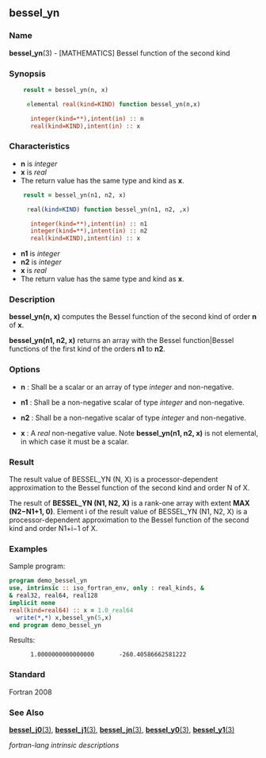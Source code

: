 
## bessel_yn

### **Name**

**bessel_yn**(3) - \[MATHEMATICS\] Bessel function of the second kind

### **Synopsis**
```fortran
    result = bessel_yn(n, x)
```
```fortran
     elemental real(kind=KIND) function bessel_yn(n,x)

      integer(kind=**),intent(in) :: n
      real(kind=KIND),intent(in) :: x
```
### **Characteristics**
 - **n** is _integer_
 - **x** is _real_
 - The return value has the same type and kind as **x**.

```fortran
    result = bessel_yn(n1, n2, x)
```
```fortran
     real(kind=KIND) function bessel_yn(n1, n2, ,x)

      integer(kind=**),intent(in) :: n1
      integer(kind=**),intent(in) :: n2
      real(kind=KIND),intent(in) :: x
```
 - **n1** is _integer_
 - **n2** is _integer_
 - **x** is _real_
 - The return value has the same type and kind as **x**.

### **Description**

  **bessel_yn(n, x)** computes the Bessel function of the second kind
  of order **n** of **x**. 

  **bessel_yn(n1, n2, x)** returns an array with the Bessel
  function\|Bessel functions of the first kind of the orders **n1**
  to **n2**.

### **Options**

- **n**
  : Shall be a scalar or an array of type _integer_ and non-negative.

- **n1**
  : Shall be a non-negative scalar of type _integer_ and non-negative.

- **n2**
  : Shall be a non-negative scalar of type _integer_ and non-negative.

- **x**
  : A _real_ non-negative value. Note **bessel_yn(n1, n2, x)** is not
  elemental, in which case it must be a scalar.

### **Result**

  The result value of BESSEL_YN (N, X) is a processor-dependent
  approximation to the Bessel function of the second kind and order N
  of X.

  The result of **BESSEL_YN (N1, N2, X)** is a rank-one array with extent
  **MAX (N2−N1+1, 0)**.  Element i of the result value of BESSEL_YN
  (N1, N2, X) is a processor-dependent approximation to the Bessel
  function of the second kind and order N1+i−1 of X.

### **Examples**

Sample program:
```fortran
program demo_bessel_yn
use, intrinsic :: iso_fortran_env, only : real_kinds, &
& real32, real64, real128
implicit none
real(kind=real64) :: x = 1.0_real64
  write(*,*) x,bessel_yn(5,x)
end program demo_bessel_yn
```
Results:

```text
      1.0000000000000000       -260.40586662581222
```
### **Standard**

Fortran 2008

### **See Also**

[**bessel_j0**(3)](#bessel_j0),
[**bessel_j1**(3)](#bessel_j1),
[**bessel_jn**(3)](#bessel_jn),
[**bessel_y0**(3)](#bessel_y0),
[**bessel_y1**(3)](#bessel_y1)

 _fortran-lang intrinsic descriptions_
